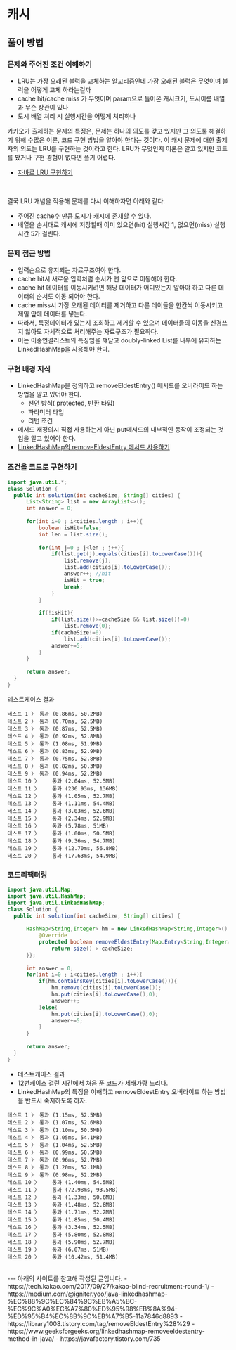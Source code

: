 # 캐시
## 풀이 방법
### 문제와 주어진 조건 이해하기
- LRU는 가장 오래된 블럭을 교체하는 알고리즘인데 가장 오래된 블럭은 무엇이며 블럭을 어떻게 교체 하라는걸까
- cache hit/cache miss 가 무엇이며 param으로 들어온 캐시크기, 도시이름 배열과 무슨 상관이 있나
- 도시 배열 처리 시 실행시간을 어떻게 처리하나

카카오가 출제하는 문제의 특징은, 문제는 하나의 의도를 갖고 있지만 그 의도룰 해결하기 위해 수많은 이론, 코드 구현 방법을 알아야 한다는 것이다. 이 캐시 문제에 대한 출제자의 의도는 LRU를 구현하는 것이라고 한다. LRU가 무엇인지 이론은 알고 있지만 코드를 봤거나 구현 경험이 없다면 풀기 어렵다.
- [자바로 LRU 구현하기 ](https://doublesprogramming.tistory.com/254)
<br>

결국 LRU 개념을 적용해 문제를 다시 이해하자면 아래와 같다.<br>

- 주어진 cache수 만큼 도시가 캐시에 존재할 수 있다.
- 배열을 순서대로 캐시에 저장할때 이미 있으면(hit) 실행시간 1, 없으면(miss) 실행시간 5가 걸린다.

### 문제 접근 방법
- 입력순으로 유지되는 자료구조여야 한다.
- cache hit시 새로운 입력처럼 순서가 맨 앞으로 이동해야 한다.
- cache hit 데이터를 이동시키려면 해당 데이터가 어디있는지 알아야 하고 다른 데이터의 순서도 이동 되어야 한다.
- cache miss시 가장 오래된 데이터를 제거하고 다른 데이들을 한칸씩 이동시키고 제일 앞에 데이터를 넣는다.
- 따라서, 특정데이터가 있는지 조회하고 제거할 수 있으며 데이터들의 이동을 신경쓰지 않아도 자체적으로 처리해주는 자료구조가 필요하다.
- 이는 이중연결리스트의 특징임을 꺠닫고 doubly-linked List를 내부에 유지하는 LinkedHashMap을 사용해야 한다.

### 구현 배경 지식
- LinkedHashMap을 정의하고 removeEldestEntry() 메서드를 오버라이드 하는 방법을 알고 있어야 한다.
    - 선언 방식( protected, 반환 타입)
    - 파라미터 타입
    - 리턴 조건
- 메서드 재정의시 직접 사용하는게 아닌 put메서드의 내부적인 동작이 조정되는 것임을 알고 있어야 한다. 
- [LinkedHashMap의 removeEldestEntry 메서드 사용하기](https://github.com/TheCopiens/algorithm-study/blob/ohhako/contents/HashMap_%EC%9A%94%EC%86%8C%EC%88%9C%EC%84%9C%EC%9C%A0%EC%A7%80%EB%B0%A9%EB%B2%95.md#linkedhashmap%EB%A5%BC-%ED%86%B5%ED%95%9C-%EC%88%9C%EC%84%9C-%EC%9C%A0%EC%A7%80)

### 조건을 코드로 구현하기
```java
import java.util.*;
class Solution {
  public int solution(int cacheSize, String[] cities) {
      List<String> list = new ArrayList<>();
      int answer = 0;
      
      for(int i=0 ; i<cities.length ; i++){
          boolean isHit=false;
          int len = list.size();
          
          for(int j=0 ; j<len ; j++){
              if(list.get(j).equals(cities[i].toLowerCase())){
                  list.remove(j);
                  list.add(cities[i].toLowerCase());
                  answer++; //hit
                  isHit = true;
                  break;
              }
          }
          
          if(!isHit){
              if(list.size()>=cacheSize && list.size()!=0)
                  list.remove(0);
              if(cacheSize!=0)
                  list.add(cities[i].toLowerCase());
              answer+=5;
          }
      }
      
      return answer;
  }
}
```
테스트케이스 결과
```
테스트 1 〉	통과 (0.86ms, 50.2MB)
테스트 2 〉	통과 (0.70ms, 52.5MB)
테스트 3 〉	통과 (0.87ms, 52.5MB)
테스트 4 〉	통과 (0.92ms, 52.8MB)
테스트 5 〉	통과 (1.08ms, 51.9MB)
테스트 6 〉	통과 (0.83ms, 52.9MB)
테스트 7 〉	통과 (0.75ms, 52.8MB)
테스트 8 〉	통과 (0.82ms, 50.3MB)
테스트 9 〉	통과 (0.94ms, 52.2MB)
테스트 10 〉	통과 (2.04ms, 52.5MB)
테스트 11 〉	통과 (236.93ms, 136MB)
테스트 12 〉	통과 (1.05ms, 52.7MB)
테스트 13 〉	통과 (1.11ms, 54.4MB)
테스트 14 〉	통과 (3.03ms, 52.6MB)
테스트 15 〉	통과 (2.34ms, 52.9MB)
테스트 16 〉	통과 (5.78ms, 51MB)
테스트 17 〉	통과 (1.00ms, 50.5MB)
테스트 18 〉	통과 (9.36ms, 54.7MB)
테스트 19 〉	통과 (12.70ms, 56.8MB)
테스트 20 〉	통과 (17.63ms, 54.9MB)
```

### 코드리팩터링
```java
import java.util.Map;
import java.util.HashMap;
import java.util.LinkedHashMap;
class Solution {
  public int solution(int cacheSize, String[] cities) {
      
      HashMap<String,Integer> hm = new LinkedHashMap<String,Integer>() {
          @Override
          protected boolean removeEldestEntry(Map.Entry<String,Integer> eld){
              return size() > cacheSize;
      }};
      
      int answer = 0;
      for(int i=0 ; i<cities.length ; i++){
          if(hm.containsKey(cities[i].toLowerCase())){
              hm.remove(cities[i].toLowerCase());
              hm.put(cities[i].toLowerCase(),0);
              answer++;
          }else{
              hm.put(cities[i].toLowerCase(),0);
              answer+=5;
          }
      }
      
      return answer;
  }
}
```
- 테스트케이스 결과
- 12번케이스 걸린 시간에서 처음 푼 코드가 세배가량 느리다.
- LinkedHashMap의 특징을 이해하고 removeEldestEntry 오버라이드 하는 방법을 반드시 숙지하도록 하자.
```
테스트 1 〉	통과 (1.15ms, 52.5MB)
테스트 2 〉	통과 (1.07ms, 52.6MB)
테스트 3 〉	통과 (1.10ms, 50.5MB)
테스트 4 〉	통과 (1.05ms, 54.1MB)
테스트 5 〉	통과 (1.04ms, 52.5MB)
테스트 6 〉	통과 (0.99ms, 50.5MB)
테스트 7 〉	통과 (0.96ms, 52.7MB)
테스트 8 〉	통과 (1.20ms, 52.1MB)
테스트 9 〉	통과 (0.98ms, 52.2MB)
테스트 10 〉	통과 (1.40ms, 54.5MB)
테스트 11 〉	통과 (72.98ms, 93.5MB)
테스트 12 〉	통과 (1.33ms, 50.6MB)
테스트 13 〉	통과 (1.48ms, 52.8MB)
테스트 14 〉	통과 (1.71ms, 52.2MB)
테스트 15 〉	통과 (1.85ms, 50.4MB)
테스트 16 〉	통과 (3.34ms, 52.5MB)
테스트 17 〉	통과 (5.80ms, 52.8MB)
테스트 18 〉	통과 (5.90ms, 52.7MB)
테스트 19 〉	통과 (6.07ms, 51MB)
테스트 20 〉	통과 (10.42ms, 51.4MB)
```

<br>
---
아래의 사이트를 참고해 작성된 글입니다.
- https://tech.kakao.com/2017/09/27/kakao-blind-recruitment-round-1/
- https://medium.com/@igniter.yoo/java-linkedhashmap-%EC%88%9C%EC%84%9C%EB%A5%BC-%EC%9C%A0%EC%A7%80%ED%95%98%EB%8A%94-%ED%95%B4%EC%8B%9C%EB%A7%B5-11a7846d8893
- https://library1008.tistory.com/tag/removeEldestEntry%28%29
- https://www.geeksforgeeks.org/linkedhashmap-removeeldestentry-method-in-java/
- https://javafactory.tistory.com/735